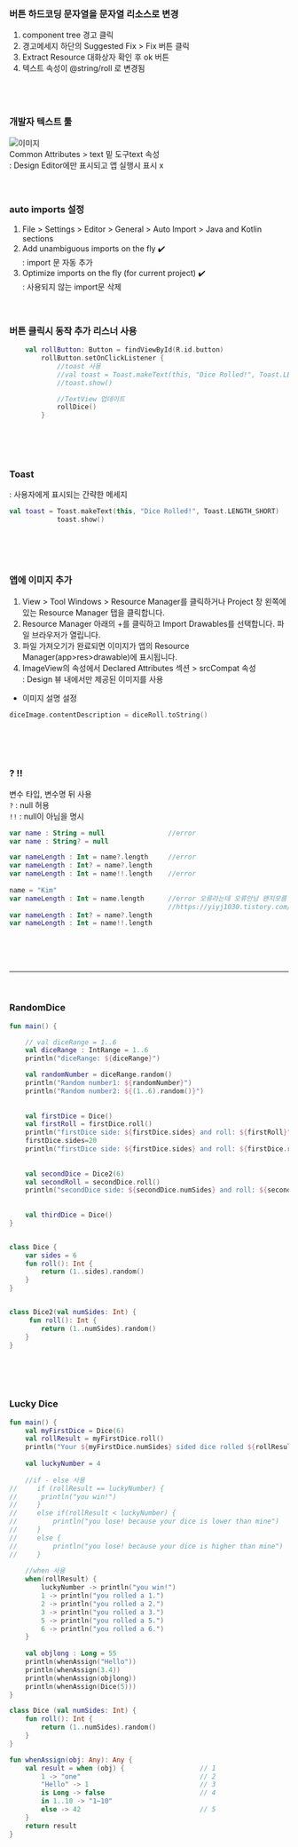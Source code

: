 
### 버튼 하드코딩 문자열을 문자열 리소스로 변경

1. component tree 경고 클릭<br>
2. 경고메세지 하단의 Suggested Fix > Fix 버튼 클릭<br>
3. Extract Resource 대화상자 확인 후 ok 버튼<br>
4. 텍스트 속성이 @string/roll 로 변경됨    
<br><br><br> 
### 개발자 텍스트 툴 

![이미지](https://developer.android.com/codelabs/basic-android-kotlin-training-create-dice-roller-app-with-button/img/948d74fe1557f26.png) <br>
Common Attributes > text 밑 도구text 속성  <br>
: Design Editor에만 표시되고 앱 실행시 표시 x 
<br><br><br> 
### auto imports 설정
 
1. File > Settings > Editor > General > Auto Import > Java and Kotlin sections 
2. Add unambiguous imports on the fly :heavy_check_mark: <br>
: import 문 자동 추가 
3. Optimize imports on the fly (for current project) :heavy_check_mark: <br>
: 사용되지 않는 import문 삭제
<br><br><br>  
### 버튼 클릭시 동작 추가 리스너 사용

```kotlin
    val rollButton: Button = findViewById(R.id.button)
        rollButton.setOnClickListener {
            //toast 사용
            //val toast = Toast.makeText(this, "Dice Rolled!", Toast.LENGTH_SHORT)
            //toast.show()

            //TextView 업데이트
            rollDice()
        }
```
<br><br><br> 
### Toast
 
: 사용자에게 표시되는 간략한 메세지 

```kotlin
val toast = Toast.makeText(this, "Dice Rolled!", Toast.LENGTH_SHORT)
            toast.show()
```
<br><br><br>  
### 앱에 이미지 추가 
1. View > Tool Windows > Resource Manager를 클릭하거나 Project 창 왼쪽에 있는 Resource Manager 탭을 클릭합니다. 
2. Resource Manager 아래의 +를 클릭하고 Import Drawables를 선택합니다. 파일 브라우저가 열립니다. 
3. 파일 가져오기가 완료되면 이미지가 앱의 Resource Manager(app>res>drawable)에 표시됩니다. 
4. ImageView의 속성에서 Declared Attributes 섹션 > srcCompat 속성 <br>
: Design 뷰 내에서만 제공된 이미지를 사용 

- 이미지 설명 설정

```kotlin
diceImage.contentDescription = diceRoll.toString()
```
<br><br><br>   
### ? !!
변수 타입, 변수명 뒤 사용<br>
`?` : null 허용 <br>
`!!` : null이 아님을 명시

```kotlin
var name : String = null	        	//error
var name : String? = null	

var nameLength : Int = name?.length     //error
var nameLength : Int? = name?.length
var nameLength : Int = name!!.length    //error
    
name = "Kim"
var nameLength : Int = name.length      //error 오류라는데 오류안남 왠지모름 
										//https://yiyj1030.tistory.com/247
var nameLength : Int? = name?.length
var nameLength : Int = name!!.length 
```
<br><br><br>    


<hr>
<br>

### RandomDice

```kotlin
fun main() {

    // val diceRange = 1..6
    val diceRange : IntRange = 1..6
    println("diceRange: ${diceRange}")

    val randomNumber = diceRange.random()
	println("Random number1: ${randomNumber}")
    println("Random number2: ${(1..6).random()}")
    
    
    val firstDice = Dice()
    val firstRoll = firstDice.roll()
    println("firstDice side: ${firstDice.sides} and roll: ${firstRoll}")
	firstDice.sides=20
    println("firstDice side: ${firstDice.sides} and roll: ${firstDice.roll()}")
    
    
    val secondDice = Dice2(6)
    val secondRoll = secondDice.roll()
    println("secondDice side: ${secondDice.numSides} and roll: ${secondRoll}")
    
    
    val thirdDice = Dice()
}


class Dice {
    var sides = 6
    fun roll(): Int {
        return (1..sides).random()
    }
}


class Dice2(val numSides: Int) {
     fun roll(): Int {
        return (1..numSides).random()
    }
}
```
<br><br><br>  
### Lucky Dice

```kotlin
fun main() {
    val myFirstDice = Dice(6)
    val rollResult = myFirstDice.roll()
    println("Your ${myFirstDice.numSides} sided dice rolled ${rollResult}!")
    
    val luckyNumber = 4
    
    //if - else 사용
//     if (rollResult == luckyNumber) {
// 		println("you win!")
//     }
//     else if(rollResult < luckyNumber) {
//         println("you lose! because your dice is lower than mine")
//     }
//     else {
//         println("you lose! because your dice is higher than mine")
//     }
    
    //when 사용
    when(rollResult) {
        luckyNumber -> println("you win!") 
        1 -> println("you rolled a 1.")
        2 -> println("you rolled a 2.")
        3 -> println("you rolled a 3.")
        5 -> println("you rolled a 5.")
        6 -> println("you rolled a 6.")
    }
    
    val objlong : Long = 55
    println(whenAssign("Hello"))
    println(whenAssign(3.4))
    println(whenAssign(objlong))
    println(whenAssign(Dice(5)))
}

class Dice (val numSides: Int) {
    fun roll(): Int {
        return (1..numSides).random()
    }
}

fun whenAssign(obj: Any): Any {
    val result = when (obj) {                   // 1
        1 -> "one"                              // 2
        "Hello" -> 1                            // 3
        is Long -> false                        // 4
        in 1..10 -> "1~10"
        else -> 42                              // 5
    }
    return result   
}
```
